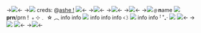 ->![](https://phonecharm.carrd.co/assets/images/gallery05/076faf07.png?v=a0242c79)<-
->![](https://media.discordapp.net/attachments/870787415172845589/1062721139719274547/44.png) creds: @[ashe !](https://pin.it/2JbPwYw) ![](https://tomomi.neocities.org/pixeles/250.gif)<-
->![](https://pixelbank.neocities.org/dividers/image224.png)<-
->![](https://cdn.discordapp.com/attachments/1064597015503315054/1097191641732874270/Untitled2024_20230416170715.png)<-
->![](https://tomomi.neocities.org/divider/div14.gif)<-
->![](https://cdn.discordapp.com/attachments/870787415172845589/1062410577751851028/tumblr_f289cdfc0de96089918d04898bb3d129_6fb06bb6_75.gif)﹫**n**ame ![](https://cdn.discordapp.com/attachments/870787415172845589/1062404226824802447/tumblr_1625b31dc7f034424fc24e8e3a07eecd_e8323233_75.gif) **prn**/prn ! ﹢⊹﹒
☆ ︵ info info ![](https://tomomi.neocities.org/20.gif) info info info ‹𝟹 
![](https://tomomi.neocities.org/pixeles/39.png) info info ꜝ ˚₊· [![](https://media.discordapp.net/attachments/870787415172845589/1091006887077630023/tumblr_inline_mly92enndN1qz4rgp540.gif?width=98&height=34)](bibitemplate) [![](https://media.discordapp.net/attachments/870787415172845589/1091006887681597512/tumblr_inline_mly8z1fzZu1qz4rgp540.gif?width=98&height=34)](bibitempabt)<-
->![](https://tomomi.neocities.org/divider/div40.png)
![](https://tomomi.neocities.org/divider/div44.png)<-
->![](https://phonecharm.carrd.co/assets/images/gallery05/6938755f.png?v=a0242c79)<-